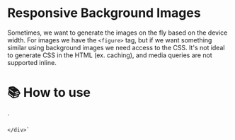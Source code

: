 # Responsive Background Images
  Sometimes, we want to generate the images on the fly based on the device width. For images we have the `<figure>` tag, but if we want something similar using background images we need access to the CSS. It's not ideal to generate CSS in the HTML (ex. caching), and media queries are not supported inline.
  
# 📚 How to use

`  <div class="header bgr-responsive" style="background-image: url(https://via.placeholder.com/1280x720/000000/000000)">
        <bg-resource media="(min-width: 1025px) "
            srcset="https://via.placeholder.com/1280x720/000000/000000"></bg-resource>
        <bg-resource media="(min-width: 0) and (max-width: 639px)" size="cover"
            srcset="https://via.placeholder.com/1280x720/ff0000/ff0000"></bg-resource>
        <bg-resource media="(min-width: 640px) and (max-width: 1024px)" size="cover"
            srcset="https://via.placeholder.com/1024x576/ffff00/ffff00"></bg-resource>

    </div>`

